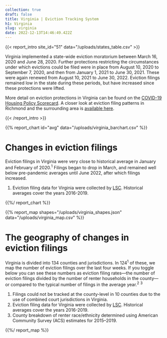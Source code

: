 ```yaml
---
collection: true
draft: false
title: Virginia | Eviction Tracking System
h1: Virginia
slug: virginia
date: 2022-12-13T14:46:49.422Z
---
```

{{< report_intro site_id="51" data="/uploads/states_table.csv" >}}

Virginia implemented a state-wide eviction moratorium between March 16, 2020 and June 28, 2020.  Further protections restricting the circumstances under which evictions could be filed were in place from August 10, 2020 to September 7, 2020, and then from January 1, 2021 to June 30, 2021. These were again renewed from August 10, 2021 to June 30, 2022. Eviction filings remained low in the state during these periods, but have increased since these protections were lifted.

More detail on eviction protections in Virginia can be found on the [COVID-19 Housing Policy Scorecard](https://evictionlab.org/covid-policy-scorecard/va/). A closer look at eviction filing patterns in Richmond and the surrounding area is [available here](https://evictionlab.org/eviction-tracking/richmond-va/).

{{< /report_intro >}}


{{% report_chart id="avg" data="/uploads/virginia_barchart.csv" %}}











# Changes in eviction filings

Eviction filings in Virginia were very close to historical average in January and February of 2020.<sup>1</sup> Filings began to drop in March, and remained well below pre-pandemic averages until June 2022, after which filings increased.

1. Eviction filing data for Virginia were collected by [LSC](https://www.lsc.gov/). Historical averages cover the years 2016-2019.











{{%/ report_chart %}}



{{% report_map shapes="/uploads/virginia_shapes.json" data="/uploads/virginia_map.csv" %}}



# The geography of changes in eviction filings

Virginia is divided into 134 counties and jurisdictions. In 124<sup>1</sup> of these, we map the number of eviction filings over the last four weeks. If you toggle below you can see these numbers as eviction filing rates—the number of eviction filings divided by the number of renter households in the county—or compared to the typical number of filings in the average year.<sup>2</sup> <sup>3</sup>

1. Filings could not be tracked at the county-level in 10 counties due to the use of combined court jurisdictions in Virginia.
2. Eviction filing data for Virginia were collected by [LSC](https://www.lsc.gov/). Historical averages cover the years 2016-2019.
3. County breakdown of renter race/ethnicity determined using American Community Survey (ACS) estimates for 2015–2019.



{{%/ report_map %}}